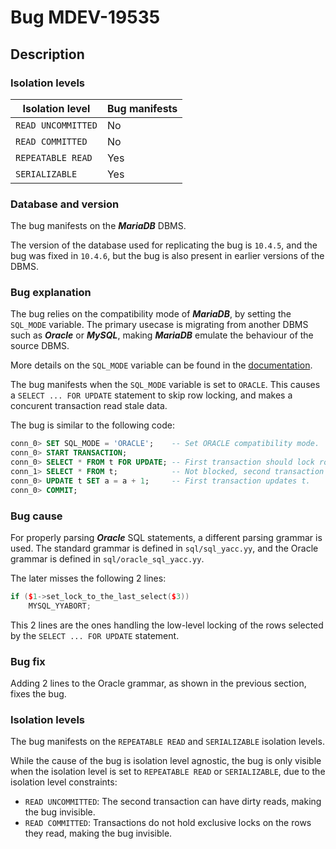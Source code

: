 # Bug MDEV-19535

## Description

### Isolation levels

| Isolation level    | Bug manifests |
|--------------------|---------------|
| `READ UNCOMMITTED` | No            |
| `READ COMMITTED`   | No            |
| `REPEATABLE READ`  | Yes           |
| `SERIALIZABLE`     | Yes           |

### Database and version

The bug manifests on the **_MariaDB_** DBMS.

The version of the database used for replicating the bug is `10.4.5`, and the bug was fixed in `10.4.6`, but the bug is also present in earlier versions of the DBMS.

### Bug explanation

The bug relies on the compatibility mode of **_MariaDB_**, by setting the `SQL_MODE` variable. The primary usecase is migrating from another DBMS such as **_Oracle_** or **_MySQL_**, making **_MariaDB_** emulate the behaviour of the source DBMS.

More details on the `SQL_MODE` variable can be found in the [documentation](https://mariadb.com/kb/en/sql-mode/).

The bug manifests when the `SQL_MODE` variable is set to `ORACLE`. This causes a `SELECT ... FOR UPDATE` statement to skip row locking, and makes a concurent transaction read stale data.

The bug is similar to the following code:
```SQL
conn_0> SET SQL_MODE = 'ORACLE';    -- Set ORACLE compatibility mode.
conn_0> START TRANSACTION;
conn_0> SELECT * FROM t FOR UPDATE; -- First transaction should lock rows of t.
conn_1> SELECT * FROM t;            -- Not blocked, second transaction reads stale data.
conn_0> UPDATE t SET a = a + 1;     -- First transaction updates t.
conn_0> COMMIT;
```

### Bug cause

For properly parsing **_Oracle_** SQL statements, a different parsing grammar is used. The standard grammar is defined in `sql/sql_yacc.yy`, and the Oracle grammar is defined in `sql/oracle_sql_yacc.yy`.

The later misses the following 2 lines:
```C++
if ($1->set_lock_to_the_last_select($3))
    MYSQL_YYABORT;
```

This 2 lines are the ones handling the low-level locking of the rows selected by the `SELECT ... FOR UPDATE` statement.

### Bug fix

Adding 2 lines to the Oracle grammar, as shown in the previous section, fixes the bug.

### Isolation levels

The bug manifests on the `REPEATABLE READ` and `SERIALIZABLE` isolation levels.

While the cause of the bug is isolation level agnostic, the bug is only visible when the isolation level is set to `REPEATABLE READ` or `SERIALIZABLE`, due to the isolation level constraints:

 * `READ UNCOMMITTED`: The second transaction can have dirty reads, making the bug invisible.
 * `READ COMMITTED`: Transactions do not hold exclusive locks on the rows they read, making the bug invisible.